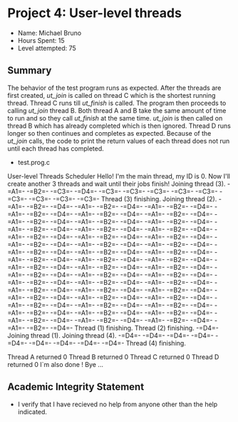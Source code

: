 # Project 4: User-level threads
* Name:	Michael Bruno
* Hours Spent: 15
* Level attempted: 75

## Summary
The behavior of the test program runs as expected. After the threads are first created, _ut_join_ is called on thread C which is the shortest running thread. Thread C runs till _ut_finish_ is called. The program then proceeds to calling _ut_join_ thread B. Both thread A and B take the same amount of time to run and so they call _ut_finish_ at the same time. _ut_join_ is then called on thread B which has already completed which is then ignored. Thread D runs longer so then continues and completes as expected. Because of the _ut_join_ calls, the code to print the return values of each thread does not run until each thread has completed.

* test.prog.c

User-level Threads Scheduler
Hello! I'm the main thread, my ID is 0.
Now I'll create another 3 threads and wait until their jobs finish!
Joining thread (3).
 -=A1=-
 -=B2=-
 -=C3=-
 -=D4=-
 -=C3=-
 -=C3=-
 -=C3=-
 -=C3=-
 -=C3=-
 -=C3=-
 -=C3=-
 -=C3=-
 -=C3=-
Thread (3) finishing.
Joining thread (2).
 -=A1=-
 -=B2=-
 -=D4=-
 -=A1=-
 -=B2=-
 -=D4=-
 -=A1=-
 -=B2=-
 -=D4=-
 -=A1=-
 -=B2=-
 -=D4=-
 -=A1=-
 -=B2=-
 -=D4=-
 -=A1=-
 -=B2=-
 -=D4=-
 -=A1=-
 -=B2=-
 -=D4=-
 -=A1=-
 -=B2=-
 -=D4=-
 -=A1=-
 -=B2=-
 -=D4=-
 -=A1=-
 -=B2=-
 -=D4=-
 -=A1=-
 -=B2=-
 -=D4=-
 -=A1=-
 -=B2=-
 -=D4=-
 -=A1=-
 -=B2=-
 -=D4=-
 -=A1=-
 -=B2=-
 -=D4=-
 -=A1=-
 -=B2=-
 -=D4=-
 -=A1=-
 -=B2=-
 -=D4=-
 -=A1=-
 -=B2=-
 -=D4=-
 -=A1=-
 -=B2=-
 -=D4=-
 -=A1=-
 -=B2=-
 -=D4=-
 -=A1=-
 -=B2=-
 -=D4=-
 -=A1=-
 -=B2=-
 -=D4=-
 -=A1=-
 -=B2=-
 -=D4=-
 -=A1=-
 -=B2=-
 -=D4=-
 -=A1=-
 -=B2=-
 -=D4=-
 -=A1=-
 -=B2=-
 -=D4=-
 -=A1=-
 -=B2=-
 -=D4=-
 -=A1=-
 -=B2=-
 -=D4=-
 -=A1=-
 -=B2=-
 -=D4=-
 -=A1=-
 -=B2=-
 -=D4=-
 -=A1=-
 -=B2=-
 -=D4=-
 -=A1=-
 -=B2=-
 -=D4=-
 -=A1=-
 -=B2=-
 -=D4=-
 -=A1=-
 -=B2=-
 -=D4=-
 -=A1=-
 -=B2=-
 -=D4=-
 -=A1=-
 -=B2=-
 -=D4=-
 -=A1=-
 -=B2=-
 -=D4=-
 -=A1=-
 -=B2=-
 -=D4=-
 -=A1=-
 -=B2=-
 -=D4=-
 -=A1=-
 -=B2=-
 -=D4=-
 -=A1=-
 -=B2=-
 -=D4=-
 -=A1=-
 -=B2=-
 -=D4=-
 -=A1=-
 -=B2=-
 -=D4=-
 -=A1=-
 -=B2=-
 -=D4=-
 -=A1=-
 -=B2=-
 -=D4=-
 -=A1=-
 -=B2=-
 -=D4=-
 -=A1=-
 -=B2=-
 -=D4=-
 -=A1=-
 -=B2=-
 -=D4=-
 -=A1=-
 -=B2=-
 -=D4=-
 -=A1=-
 -=B2=-
 -=D4=-
Thread (1) finishing.
Thread (2) finishing.
 -=D4=-
Joining thread (1).
Joining thread (4).
 -=D4=-
 -=D4=-
 -=D4=-
 -=D4=-
 -=D4=-
 -=D4=-
 -=D4=-
 -=D4=-
 -=D4=-
Thread (4) finishing.


Thread A returned 0
Thread B returned 0
Thread C returned 0
Thread D returned 0
I`m also done ! Bye ...


## Academic Integrity Statement
* I verify that I have recieved no help from anyone other than the help indicated.